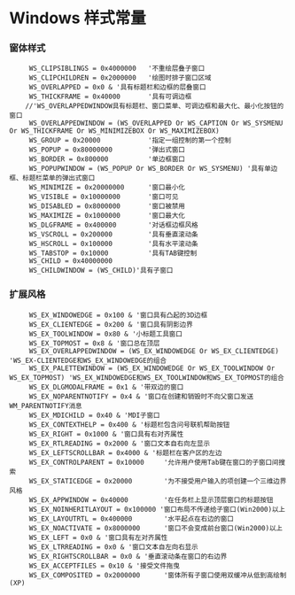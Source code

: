 ﻿# Windows 样式常量

### 窗体样式
         WS_CLIPSIBLINGS = 0x4000000   '不重绘层叠子窗口
         WS_CLIPCHILDREN = 0x2000000   '绘图时排子窗口区域
         WS_OVERLAPPED = 0x0 & '具有标题栏和边框的层叠窗口
         WS_THICKFRAME = 0x40000       '具有可调边框
        //'WS_OVERLAPPEDWINDOW具有标题栏、窗口菜单、可调边框和最大化、最小化按钮的窗口
         WS_OVERLAPPEDWINDOW = (WS_OVERLAPPED Or WS_CAPTION Or WS_SYSMENU Or WS_THICKFRAME Or WS_MINIMIZEBOX Or WS_MAXIMIZEBOX)
         WS_GROUP = 0x20000            '指定一组控制的第一个控制
         WS_POPUP = 0x80000000         '弹出式窗口
         WS_BORDER = 0x800000          '单边框窗口
         WS_POPUPWINDOW = (WS_POPUP Or WS_BORDER Or WS_SYSMENU) '具有单边框、标题栏菜单的弹出式窗口
         WS_MINIMIZE = 0x20000000      '窗口最小化
         WS_VISIBLE = 0x10000000       '窗口可见
         WS_DISABLED = 0x8000000       '窗口被禁用
         WS_MAXIMIZE = 0x1000000       '窗口最大化
         WS_DLGFRAME = 0x400000        '对话框边框风格
         WS_VSCROLL = 0x200000         '具有垂直滚动条
         WS_HSCROLL = 0x100000         '具有水平滚动条
         WS_TABSTOP = 0x10000          '具有TAB键控制
         WS_CHILD = 0x40000000
         WS_CHILDWINDOW = (WS_CHILD)'具有子窗口

### 扩展风格
         WS_EX_WINDOWEDGE = 0x100 & '窗口具有凸起的3D边框
         WS_EX_CLIENTEDGE = 0x200 & '窗口具有阴影边界
         WS_EX_TOOLWINDOW = 0x80 & '小标题工具窗口
         WS_EX_TOPMOST = 0x8 & '窗口总在顶层
         WS_EX_OVERLAPPEDWINDOW = (WS_EX_WINDOWEDGE Or WS_EX_CLIENTEDGE) 'WS_EX-CLIENTEDGE和WS_EX_WINDOWEDGE的组合
         WS_EX_PALETTEWINDOW = (WS_EX_WINDOWEDGE Or WS_EX_TOOLWINDOW Or WS_EX_TOPMOST) 'WS_EX_WINDOWEDGE和WS_EX_TOOLWINDOW和WS_EX_TOPMOST的组合
         WS_EX_DLGMODALFRAME = 0x1 & '带双边的窗口
         WS_EX_NOPARENTNOTIFY = 0x4 & '窗口在创建和销毁时不向父窗口发送WM_PARENTNOTIFY消息
         WS_EX_MDICHILD = 0x40 & 'MDI子窗口
         WS_EX_CONTEXTHELP = 0x400 & '标题栏包含问号联机帮助按钮
         WS_EX_RIGHT = 0x1000 & '窗口具有右对齐属性
         WS_EX_RTLREADING = 0x2000 & '窗口文本自右向左显示
         WS_EX_LEFTSCROLLBAR = 0x4000 & '标题栏在客户区的左边
         WS_EX_CONTROLPARENT = 0x10000     '允许用户使用Tab键在窗口的子窗口间搜索
         WS_EX_STATICEDGE = 0x20000        '为不接受用户输入的项创建一个三维边界风格
         WS_EX_APPWINDOW = 0x40000         '在任务栏上显示顶层窗口的标题按钮
         WS_EX_NOINHERITLAYOUT = 0x100000 '窗口布局不传递给子窗口(Win2000)以上
         WS_EX_LAYOUTRTL = 0x400000        '水平起点在右边的窗口
         WS_EX_NOACTIVATE = 0x8000000      '窗口不会变成前台窗口(Win2000)以上
         WS_EX_LEFT = 0x0 & '窗口具有左对齐属性
         WS_EX_LTRREADING = 0x0 & '窗口文本自左向右显示
         WS_EX_RIGHTSCROLLBAR = 0x0 & '垂直滚动条在窗口的右边界
         WS_EX_ACCEPTFILES = 0x10 & '接受文件拖曳
         WS_EX_COMPOSITED = 0x2000000      '窗体所有子窗口使用双缓冲从低到高绘制(XP)